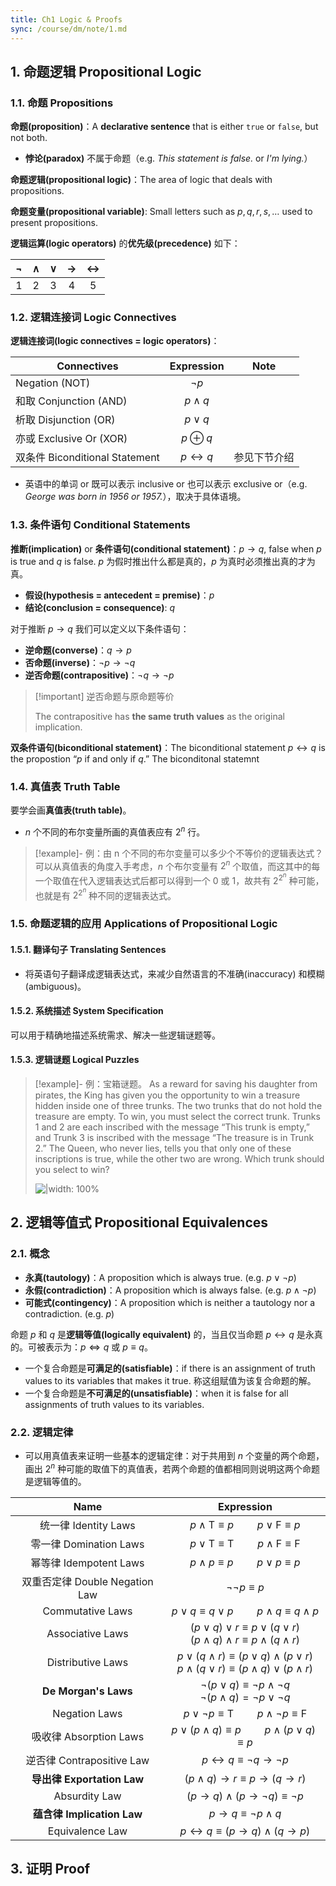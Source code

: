 ```yaml
---
title: Ch1 Logic & Proofs
sync: /course/dm/note/1.md
---
```


## 1. 命题逻辑 Propositional Logic

### 1.1. 命题 Propositions

**命题(proposition)**：A **declarative sentence** that is either `true` or `false`, but not both.

- **悖论(paradox)** 不属于命题（e.g. _This statement is false._ or _I'm lying._）

**命题逻辑(propositional logic)**：The area of logic that deals with propositions.

**命题变量(propositional variable)**: Small letters such as $p,q,r,s,\ldots$ used to present propositions.

**逻辑运算(logic operators)** 的**优先级(precedence)** 如下：

| $\lnot$ | $\land$ | $\lor$ | $\rightarrow$ | $\leftrightarrow$ |
| :-----: | :-----: | :----: | :-----------: | :---------------: |
|    1    |    2    |   3    |       4       |         5         |

### 1.2. 逻辑连接词 Logic Connectives

**逻辑连接词(logic connectives = logic operators)**：

| Connectives                    |      Expression      | Note         |
| ------------------------------ | :------------------: | ------------ |
| Negation (NOT)                 |      $\lnot p$       |              |
| 和取 Conjunction (AND)         |     $p \land q$      |              |
| 析取 Disjunction (OR)          |      $p\lor q$       |              |
| 亦或 Exclusive Or (XOR)        |     $p\oplus q$      |              |
| 双条件 Biconditional Statement | $p\leftrightarrow q$ | 参见下节介绍 |

- 英语中的单词 or 既可以表示 inclusive or 也可以表示 exclusive or（e.g. _George was born in 1956 or 1957._），取决于具体语境。

### 1.3. 条件语句 Conditional Statements

**推断(implication)** or **条件语句(conditional statement)**：$p\rightarrow q$, false when $p$ is true and $q$ is false. $p$ 为假时推出什么都是真的，$p$ 为真时必须推出真的才为真。

- **假设(hypothesis = antecedent = premise)**：$p$
- **结论(conclusion = consequence)**: $q$

对于推断 $p\rightarrow q$ 我们可以定义以下条件语句：

- **逆命题(converse)**：$q\rightarrow p$
- **否命题(inverse)**：$\lnot p\rightarrow \lnot q$
- **逆否命题(contrapositive)**：$\lnot q\rightarrow \lnot p$

> [!important] 逆否命题与原命题等价
>
> The contrapositive has **the same truth values** as the original implication.

**双条件语句(biconditional statement)**：The biconditional statement $p\leftrightarrow q$ is the propostion “$p$ if and only if $q$.” The biconditonal statemnt

### 1.4. 真值表 Truth Table

要学会画**真值表(truth table)**。

- $n$ 个不同的布尔变量所画的真值表应有 $2^n$ 行。

> [!example]- 例：由 n 个不同的布尔变量可以多少个不等价的逻辑表达式？
> 可以从真值表的角度入手考虑，$n$ 个布尔变量有 $2^n$ 个取值，而这其中的每一个取值在代入逻辑表达式后都可以得到一个 $0$ 或 $1$，故共有 $2^{2^n}$ 种可能，也就是有 $2^{2^n}$ 种不同的逻辑表达式。

### 1.5. 命题逻辑的应用 Applications of Propositional Logic

#### 1.5.1. 翻译句子 Translating Sentences

- 将英语句子翻译成逻辑表达式，来减少自然语言的不准确(inaccuracy) 和模糊(ambiguous)。

#### 1.5.2. 系统描述 System Specification

可以用于精确地描述系统需求、解决一些逻辑谜题等。

#### 1.5.3. 逻辑谜题 Logical Puzzles

> [!example]- 例：宝箱谜题。
> As a reward for saving his daughter from pirates, the King has given you the opportunity to win a treasure hidden inside one of three trunks. The two trunks that do not hold the treasure are empty. To win, you must select the correct trunk. Trunks 1 and 2 are each inscribed with the message “This trunk is empty,” and Trunk 3 is inscribed with the message “The treasure is in Trunk 2.” The Queen, who never lies, tells you that only one of these inscriptions is true, while the other two are wrong. Which trunk should you select to win?
>
> ![|width: 100%](https://static.memset0.cn/img/v6/2024/03/01/9iCFuaLe.png)

## 2. 逻辑等值式 Propositional Equivalences

### 2.1. 概念

- **永真(tautology)**：A proposition which is always true. (e.g. $p \lor \lnot p$)
- **永假(contradiction)**：A proposition which is always false. (e.g. $p \land \lnot p$)
- **可能式(contingency)**：A proposition which is neither a tautology nor a contradiction. (e.g. $p$)

命题 $p$ 和 $q$ 是**逻辑等值(logically equivalent)** 的，当且仅当命题 $p\leftrightarrow q$ 是永真的。可被表示为：$p\Leftrightarrow q$ 或 $p\equiv q$。

- 一个复合命题是**可满足的(satisfiable)**：if there is an assignment of truth values to its variables that makes it true. 称这组赋值为该复合命题的解。
- 一个复合命题是**不可满足的(unsatisfiable)**：when it is false for all assignments of truth values to its variables.

### 2.2. 逻辑定律

- 可以用真值表来证明一些基本的逻辑定律：对于共用到 $n$ 个变量的两个命题，画出 $2^n$ 种可能的取值下的真值表，若两个命题的值都相同则说明这两个命题是逻辑等值的。

|           Name            |                                                Expression                                                |
| :-----------------------: | :------------------------------------------------------------------------------------------------------: |
|     统一律 Identity Laws     |                       $p\land \text{T}\equiv p \quad\quad p\lor \text{F} \equiv p$                       |
|    零一律 Domination Laws    |                 $p\lor \text{T}\equiv \text{T}\quad\quad p\land \text{F}\equiv \text{F}$                 |
|    幂等律 Idempotent Laws    |                             $p\land p \equiv p \quad\quad p\lor p \equiv p$                              |
| 双重否定律 Double Negation Law |                                         $\lnot \lnot p \equiv p$                                         |
|     Commutative Laws      |                       $p\lor q \equiv q \lor p\quad\quad p\land q\equiv q\land p$                        |
|     Associative Laws      |          $(p\lor q)\lor r\equiv p\lor (q\lor r)$<br>$(p\land q)\land r\equiv p\land(q\land r)$           |
|     Distributive Laws     | $p\lor (q\land r)\equiv(p\lor q)\land (p\lor r)$ <br> $p\land (q\lor r)\equiv (p\land q)\lor (p\land r)$ |
|   **De Morgan's Laws**    |           $\lnot(p\lor q)\equiv \lnot p\land \lnot q$<br>$\lnot(p\land q)=\lnot p\lor\lnot q$            |
|       Negation Laws       |                  $p\lor \lnot p\equiv \text{T}\quad\quad p\land \lnot p\equiv \text{F}$                  |
|    吸收律 Absorption Laws    |                      $p\lor (p\land q)\equiv p\quad\quad p\land (p\lor q) \equiv p$                      |
|  逆否律 Contrapositive Law   |                          $p\leftrightarrow q \equiv \lnot q\rightarrow \lnot p$                          |
|  **导出律 Exportation Law**  |                      $(p\land q)\rightarrow r\equiv p\rightarrow (q\rightarrow r)$                       |
|       Absurdity Law       |                       $(p\rightarrow q)\land (p\rightarrow \lnot q)\equiv \lnot p$                       |
|  **蕴含律 Implication Law**  |                                 $p\rightarrow q \equiv \lnot p \land q$                                  |
|      Equivalence Law      |                    $p\leftrightarrow q\equiv (p\rightarrow q)\land (q\rightarrow p)$                     |

## 3. 证明 Proof
